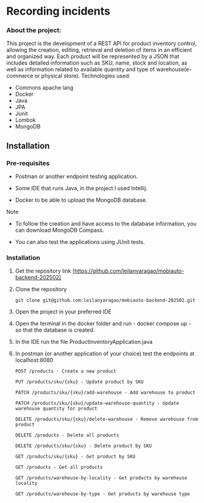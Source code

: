 # Recording incidents

### About the project:

This project is the development of a REST API for product inventory control, allowing the creation, editing, retrieval and deletion of items in an efficient and organized way. Each product will be represented by a JSON that includes detailed information such as SKU, name, stock and location, as well as information related to available quantity and type of warehouse(e-commerce or physical store).
Technologies used:
* Commons apache lang
* Docker
* Java
* JPA
* Junit
* Lombok
* MongoDB

## Installation

### Pre-requisites

* Postman or another endpoint testing application. 

* Some IDE that runs Java, in the project I used Intellij. 

* Docker to be able to upload the MongoDB database.
> [!NOTE]
> - To follow the creation and have access to the database information, you can download MongoDB Compass.
> 
> - You can also test the applications using JUnit tests.


### Installation

1. Get the repository link [https://github.com/leilanyaragao/mobiauto-backend-202502]
2. Clone the repository
   ```https
   git clone git@github.com:leilanyaragao/mobiauto-backend-202502.git
   ```
3. Open the project in your preferred IDE

4. Open the terminal in the docker folder and run - docker compose up - so that the database is created.

5. In the IDE run the file ProductInventoryApplication.java

8. In postman (or another application of your choice) test the endpoints at localhost:8080

   ```JS
   POST /products - Create a new product
   
   PUT /products/sku/{sku} - Update product by SKU
   
   PATCH /products/sku/{sku}/add-warehouse - Add warehouse to product

   PATCH /products/sku/{sku}/update-warehouse-quantity - Update warehouse quantity for product

   DELETE /products/sku/{sku}/delete-warehouse - Remove warehouse from product

   DELETE /products - Delete all products

   DELETE /products/sku/{sku} - Delete product by SKU

   GET /products/sku/{sku} - Get product by SKU

   GET /products - Get all products

   GET /products/warehouse-by-locality - Get products by warehouse locality

   GET /products/warehouse-by-type - Get products by warehouse type

   ```
